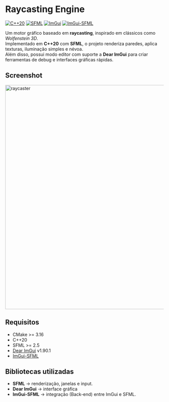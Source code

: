 # Raycasting Engine

[![C++20](https://img.shields.io/badge/C%2B%2B-20-blue.svg)](https://isocpp.org/)
[![SFML](https://img.shields.io/badge/SFML-2.5-green.svg)](https://www.sfml-dev.org/)
[![ImGui](https://img.shields.io/badge/ImGui-1.90%2B-orange.svg)](https://github.com/ocornut/imgui)
[![ImGui-SFML](https://img.shields.io/badge/imgui--sfml-latest-lightgrey.svg)](https://github.com/eliasdaler/imgui-sfml)

Um motor gráfico baseado em **raycasting**, inspirado em clássicos como *Wolfenstein 3D*.  
Implementado em **C++20** com **SFML**, o projeto renderiza paredes, aplica texturas, iluminação simples e névoa.  
Além disso, possui modo editor com suporte a **Dear ImGui** para criar ferramentas de debug e interfaces gráficas rápidas.

## Screenshot
<img width="1279" height="713" alt="raycaster" src="https://github.com/user-attachments/assets/6ccf1668-0c28-4c1d-8290-39f9c498ad40" />

## Requisitos
- CMake >= 3.16
- C++20
- SFML >= 2.5
- [Dear ImGui](https://github.com/ocornut/imgui) v1.90.1
- [ImGui-SFML](https://github.com/eliasdaler/imgui-sfml)

## Bibliotecas utilizadas
- **SFML** → renderização, janelas e input.
- **Dear ImGui** → interface gráfica 
- **ImGui-SFML** → integração (Back-end) entre ImGui e SFML.
